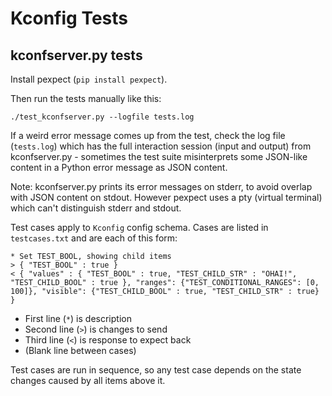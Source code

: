 # Kconfig Tests

## kconfserver.py tests

Install pexpect (`pip install pexpect`).

Then run the tests manually like this:

```
./test_kconfserver.py --logfile tests.log
```

If a weird error message comes up from the test, check the log file (`tests.log`) which has the full interaction session (input and output) from kconfserver.py - sometimes the test suite misinterprets some JSON-like content in a Python error message as JSON content.

Note: kconfserver.py prints its error messages on stderr, to avoid overlap with JSON content on stdout. However pexpect uses a pty (virtual terminal) which can't distinguish stderr and stdout.

Test cases apply to `Kconfig` config schema. Cases are listed in `testcases.txt` and are each of this form:

```
* Set TEST_BOOL, showing child items
> { "TEST_BOOL" : true }
< { "values" : { "TEST_BOOL" : true, "TEST_CHILD_STR" : "OHAI!", "TEST_CHILD_BOOL" : true }, "ranges": {"TEST_CONDITIONAL_RANGES": [0, 100]}, "visible": {"TEST_CHILD_BOOL" : true, "TEST_CHILD_STR" : true} }

```

* First line (`*`) is description
* Second line (`>`) is changes to send
* Third line (`<`) is response to expect back
* (Blank line between cases)

Test cases are run in sequence, so any test case depends on the state changes caused by all items above it.
